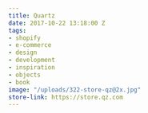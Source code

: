 ```yaml
---
title: Quartz
date: 2017-10-22 13:18:00 Z
tags:
- shopify
- e-commerce
- design
- development
- inspiration
- objects
- book
image: "/uploads/322-store-qz@2x.jpg"
store-link: https://store.qz.com
---
```


